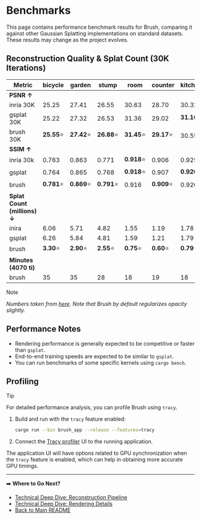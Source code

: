 # Benchmarks

This page contains performance benchmark results for Brush, comparing it against other Gaussian Splatting implementations on standard datasets. These results may change as the project evolves.

## Reconstruction Quality & Splat Count (30K Iterations)

| Metric | bicycle | garden | stump | room | counter | kitchen | bonsai | Average |
|--------|---------|---------|--------|-------|----------|----------|---------|----------|
| **PSNR ↑** |
| inria 30K | 25.25 | 27.41 | 26.55 | 30.63 | 28.70 | 30.32 | 31.98 | 28.69 |
| gsplat 30K | 25.22 | 27.32 | 26.53 | 31.36 | 29.02 | **31.16**⭐ | **32.06**⭐ | 28.95 |
| brush 30K | **25.55**⭐ | **27.42**⭐ | **26.88**⭐ | **31.45**⭐ | **29.17**⭐ | 30.55 | 32.02 | **29.01**⭐ |
| **SSIM ↑** |
| inria 30k | 0.763 | 0.863 | 0.771 | **0.918**⭐ | 0.906 | 0.925 | 0.941 | 0.870 |
| gsplat | 0.764 | 0.865 | 0.768 | **0.918**⭐ | 0.907 | **0.926**⭐ | 0.941 | 0.870 |
| brush | **0.781**⭐ | **0.869**⭐ | **0.791**⭐ | 0.916 | **0.909**⭐ | 0.920 | **0.942**⭐ | **0.875**⭐ |
| **Splat Count (millions) ↓** |
| inira | 6.06 | 5.71 | 4.82 | 1.55 | 1.19 | 1.78 | 1.24 | 3.19 |
| gsplat | 6.26 | 5.84 | 4.81 | 1.59 | 1.21 | 1.79 | 1.25 | 3.25 |
| brush | **3.30**⭐ | **2.90**⭐ | **2.55**⭐ | **0.75**⭐ | **0.60**⭐ | **0.79**⭐ | **0.68**⭐ | **1.65**⭐ |
| **Minutes (4070 ti)** |
| brush | 35 | 35 | 28 | 18 | 19 | 18 | 18 | 24.43 |

> [!NOTE]
> *Numbers taken from [here](https://docs.gsplat.studio/main/tests/eval.html). Note that Brush by default regularizes opacity slightly.*

## Performance Notes

*   Rendering performance is generally expected to be competitive or faster than `gsplat`. 
*   End-to-end training speeds are expected to be similar to `gsplat`.
*   You can run benchmarks of some specific kernels using `cargo bench`.

## Profiling

> [!TIP]
> For detailed performance analysis, you can profile Brush using `tracy`.
>
> 1.  Build and run with the `tracy` feature enabled:
>     ```bash
>     cargo run --bin brush_app --release --features=tracy
>     ```
> 2.  Connect the [Tracy profiler](https://github.com/wolfpld/tracy) UI to the running application.
>
> The application UI will have options related to GPU synchronization when the `tracy` feature is enabled, which can help in obtaining more accurate GPU timings.

---

➡️ **Where to Go Next?**

*   [Technical Deep Dive: Reconstruction Pipeline](technical_deep_dive/reconstruction_pipeline.md)
*   [Technical Deep Dive: Rendering Details](technical_deep_dive/gaussian_splat_rendering.md)
*   [Back to Main README](../README.md) 